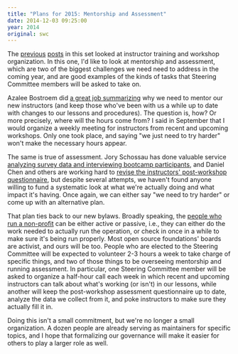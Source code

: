 ```yaml
---
title: "Plans for 2015: Mentorship and Assessment"
date: 2014-12-03 09:25:00
year: 2014
original: swc
---
```

<p>
  The <a href="{{site.baseurl}}/blog/2014/12/plans-for-2015-instructor-training.html">previous</a>
  <a href="{{site.baseurl}}/blog/2014/12/plans-for-2015-workshop-organization.html">posts</a>
  in this set looked at instructor training and workshop organization.
  In this one,
  I'd like to look at mentorship and assessment,
  which are two of the biggest challenges we need need to address in the coming year,
  and are good examples of the kinds of tasks that Steering Committee members will be asked to take on.
</p>
<p>
  Azalee Bostroem did <a href="{{site.baseurl}}/blog/2014/09/more-thoughts-on-better-teachers.html">a great job summarizing</a>
  why we need to mentor our new instructors
  (and keep those who've been with us a while up to date with changes to our lessons and procedures).
  The question is, how?
  Or more precisely,
  where will the hours come from?
  I said in September that I would organize a weekly meeting for instructors from recent and upcoming workshops.
  Only one took place,
  and saying "we just need to try harder" won't make the necessary hours appear.
</p>
<p>
  The same is true of assessment.
  Jory Schossau has done valuable service
  <a href="http://arxiv.org/abs/1407.6220">analyzing survey data and interviewing bootcamp participants</a>,
  and Daniel Chen and others are working hard to
  <a href="{{site.baseurl}}/blog/2014/11/revised-instructor-survey.html">revise the instructors' post-workshop questionnaire</a>,
  but despite several attempts,
  we haven't found anyone willing to fund a systematic look at
  what we're actually doing and what impact it's having.
  Once again,
  we can either say "we need to try harder"
  or come up with an alternative plan.
</p>
<p>
  That plan ties back to our new bylaws.
  Broadly speaking,
  the <a href="{{site.baseurl}}/blog/2014/12/scf-governance.html#steering-committee">people who run a non-profit</a>
  can be either active or passive,
  i.e.,
  they can either do the work needed to actually run the operation,
  or check in once in a while to make sure it's being run properly.
  Most open source foundations' boards are activist,
  and ours will be too.
  People who are elected to the Steering Committee will be expected to volunteer 2-3 hours a week
  to take charge of specific things,
  and two of those things to be overseeing mentorship and running assessment.
  In particular,
  one Steering Committee member will be asked to organize a half-hour call each week
  in which recent and upcoming instructors can talk about what's working (or isn't) in our lessons,
  while another will keep the post-workshop assessment questionnaire up to date,
  analyze the data we collect from it,
  and poke instructors to make sure they actually fill it in.
</p>
<p>
  Doing this isn't a small commitment,
  but we're no longer a small organization.
  A dozen people are already serving as
  maintainers for specific topics,
  and I hope that formalizing our governance will make it easier for others to play a larger role as well.
</p>
